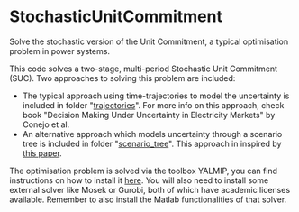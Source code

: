 # StochasticUnitCommitment
Solve the stochastic version of the Unit Commitment, a typical optimisation problem in power systems.

This code solves a two-stage, multi-period Stochastic Unit Commitment (SUC). Two approaches to solving this problem are included:

- The typical approach using time-trajectories to model the uncertainty is included in folder "[trajectories](trajectories/)". For more info on this approach, check book "Decision Making Under Uncertainty in Electricity Markets" by Conejo et al.
- An alternative approach which models uncertainty  through a scenario tree is included in folder "[scenario_tree](scenario_tree/)". This approach in inspired by [this paper](https://ieeexplore.ieee.org/document/6026941).

The optimisation problem is solved via the toolbox YALMIP, you can find instructions on how to install it [here](https://yalmip.github.io/tutorial/installation/). You will also need to install some external solver like Mosek or Gurobi, both of which have academic licenses available. Remember to also install the Matlab functionalities of that solver.
